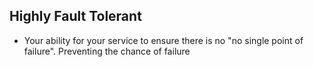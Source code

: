 ## Highly Fault Tolerant

- Your ability for your service to ensure there is no "no single point of failure". Preventing the chance of failure
